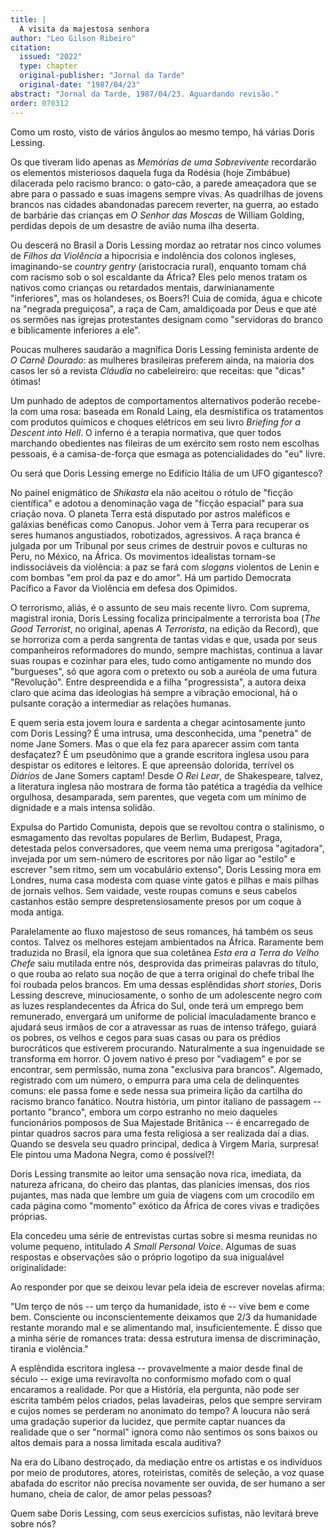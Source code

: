 ```yaml
---
title: |
  A visita da majestosa senhora
author: "Leo Gilson Ribeiro"
citation:
  issued: "2022"
  type: chapter
  original-publisher: "Jornal da Tarde"
  original-date: "1987/04/23"
abstract: "Jornal da Tarde, 1987/04/23. Aguardando revisão."
order: 070312
---
```


Como um rosto, visto de vários ângulos ao mesmo tempo, há várias Doris Lessing.

Os que tiveram lido apenas as *Memórias de uma Sobrevivente* recordarão os elementos misteriosos daquela fuga da Rodésia (hoje Zimbábue) dilacerada pelo racismo branco: o gato-cão, a parede ameaçadora que se abre para o passado e suas imagens sempre vivas. As quadrilhas de jovens brancos nas cidades abandonadas parecem reverter, na guerra, ao estado de barbárie das crianças em *O Senhor das Moscas* de William Golding, perdidas depois de um desastre de avião numa ilha deserta.

Ou descerá no Brasil a Doris Lessing mordaz ao retratar nos cinco volumes de *Filhos da Violência* a hipocrisia e indolência dos colonos ingleses, imaginando-se *country gentry* (aristocracia rural), enquanto tomam chá com racismo sob o sol escaldante da África? Eles pelo menos tratam os nativos como crianças ou retardados mentais, darwinianamente "inferiores", mas os holandeses, os Boers?! Cuia de comida, água e chicote na "negrada preguiçosa", a raça de Cam, amaldiçoada por Deus e que até os sermões nas igrejas protestantes designam como "servidoras do branco e biblicamente inferiores a ele".

Poucas mulheres saudarão a magnífica Doris Lessing feminista ardente de *O Carnê Dourado*: as mulheres brasileiras preferem ainda, na maioria dos casos ler só a revista *Cláudia* no cabeleireiro: que receitas: que "dicas" ótimas!

Um punhado de adeptos de comportamentos alternativos poderão recebe-la com uma rosa: baseada em Ronald Laing, ela desmistifica os tratamentos com produtos químicos e choques elétricos em seu livro *Briefing for a Descent into Hell*. O inferno é a terapia normativa, que quer todos marchando obedientes nas fileiras de um exército sem rosto nem escolhas pessoais, é a camisa-de-força que esmaga as potencialidades do "eu" livre.

Ou será que Doris Lessing emerge no Edifício Itália de um UFO gigantesco?

No painel enigmático de *Shikasta* ela não aceitou o rótulo de "ficção científica" e adotou a denominação vaga de "ficção espacial" para sua criação nova. O planeta Terra está disputado por astros maléficos e galáxias benéficas como Canopus. Johor vem à Terra para recuperar os seres humanos angustiados, robotizados, agressivos. A raça branca é julgada por um Tribunal por seus crimes de destruir povos e culturas no Peru, no México, na África. Os movimentos idealistas tornam-se indissociáveis da violência: a paz se fará com *slogans* violentos de Lenin e com bombas "em prol da paz e do amor". Há um partido Democrata Pacífico a Favor da Violência em defesa dos Opimidos.

O terrorismo, aliás, é o assunto de seu mais recente livro. Com suprema, magistral ironia, Doris Lessing focaliza principalmente a terrorista boa (*The Good Terrorist*, no original, apenas *A Terrorista*, na edição da Record), que se horroriza com a perda sangrenta de tantas vidas e que, usada por seus companheiros reformadores do mundo, sempre machistas, continua a lavar suas roupas e cozinhar para eles, tudo como antigamente no mundo dos "burgueses", só que agora com o pretexto ou sob a auréola de uma futura "Revolução". Entre despreendida e a filha "progressista", a autora deixa claro que acima das ideologias há sempre a vibração emocional, há o pulsante coração a intermediar as relações humanas.

E quem seria esta jovem loura e sardenta a chegar acintosamente junto com Doris Lessing? É uma intrusa, uma desconhecida, uma "penetra" de nome Jane Somers. Mas o que ela fez para aparecer assim com tanta desfaçatez? É um pseudônimo que a grande escritora inglesa usou para despistar os editores e leitores. E que apreensão dolorida, terrível os *Diários* de Jane Somers captam! Desde *O Rei Lear*, de Shakespeare, talvez, a literatura inglesa não mostrara de forma tão patética a tragédia da velhice orgulhosa, desamparada, sem parentes, que vegeta com um mínimo de dignidade e a mais intensa solidão.

Expulsa do Partido Comunista, depois que se revoltou contra o stalinismo, o esmagamento das revoltas populares de Berlim, Budapest, Praga, detestada pelos conversadores, que veem nema uma prerigosa "agitadora", invejada por um sem-número de escritores por não ligar ao "estilo" e escrever "sem ritmo, sem um vocabulário extenso", Doris Lessing mora em Londres, numa casa modesta com quase vinte gatos e pilhas e mais pilhas de jornais velhos. Sem vaidade, veste roupas comuns e seus cabelos castanhos estão sempre despretensiosamente presos por um coque à moda antiga.

Paralelamente ao fluxo majestoso de seus romances, há também os seus contos. Talvez os melhores estejam ambientados na África. Raramente bem traduzida no Brasil, ela ignora que sua coletânea *Esta era a Terra do Velho Chefe* saiu mutilada entre nós, desprovida das primeiras palavras do título, o que rouba ao relato sua noção de que a terra original do chefe tribal lhe foi roubada pelos brancos. Em uma dessas esplêndidas *short stories*, Doris Lessing descreve, minuciosamente, o sonho de um adolescente negro com as luzes resplandecentes da África do Sul, onde terá um emprego bem remunerado, envergará um uniforme de policial imaculadamente branco e ajudará seus irmãos de cor a atravessar as ruas de intenso tráfego, guiará os pobres, os velhos e cegos para suas casas ou para os prédios burocráticos que estiverem procurando. Naturalmente a sua ingenuidade se transforma em horror. O jovem nativo é preso por "vadiagem" e por se encontrar, sem permissão, numa zona "exclusiva para brancos". Algemado, registrado com um número, o empurra para uma cela de delinquentes comuns: ele passa fome e sede nessa sua primeira lição da cartilha do racismo branco fanático. Noutra história, um pintor italiano de passagem -- portanto "branco", embora um corpo estranho no meio daqueles funcionários pomposos de Sua Majestade Britânica -- é encarregado de pintar quadros sacros para uma festa religiosa a ser realizada daí a dias. Quando se desvela seu quadro principal, dedica à Virgem Maria, surpresa! Ele pintou uma Madona Negra, como é possível?!

Doris Lessing transmite ao leitor uma sensação nova rica, imediata, da natureza africana, do cheiro das plantas, das planícies imensas, dos rios pujantes, mas nada que lembre um guia de viagens com um crocodilo em cada página como "momento" exótico da África de cores vivas e tradições próprias.

Ela concedeu uma série de entrevistas curtas sobre si mesma reunidas no volume pequeno, intitulado *A Small Personal Voice*. Algumas de suas respostas e observações são o próprio logotipo da sua inigualável originalidade:

Ao responder por que se deixou levar pela ideia de escrever novelas afirma:

"Um terço de nós -- um terço da humanidade, isto é -- vive bem e come bem. Consciente ou inconscientemente deixamos que 2/3 da humanidade restante morando mal e se alimentando mal, insuficientemente. É disso que a minha série de romances trata: dessa estrutura imensa de discriminação, tirania e violência."

A esplêndida escritora inglesa -- provavelmente a maior desde final de século -- exige uma reviravolta no conformismo mofado com o qual encaramos a realidade. Por que a História, ela pergunta, não pode ser escrita também pelos criados, pelas lavadeiras, pelos que sempre serviram e cujos nomes se perderam no anonimato do tempo? A loucura não será uma gradação superior da lucidez, que permite captar nuances da realidade que o ser "normal" ignora como não sentimos os sons baixos ou altos demais para a nossa limitada escala auditiva?

Na era do Líbano destroçado, da mediação entre os artistas e os indivíduos por meio de produtores, atores, roteiristas, comitês de seleção, a voz quase abafada do escritor não precisa novamente ser ouvida, de ser humano a ser humano, cheia de calor, de amor pelas pessoas?

Quem sabe Doris Lessing, com seus exercícios sufistas, não levitará breve sobre nós?


